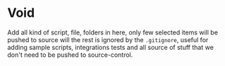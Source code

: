 Void
====

Add all kind of script, file, folders in here, only few selected items will be pushed to source will the rest is 
ignored by the `.gitignore`, useful for adding sample scripts, integrations tests and all source of stuff 
that we don't need to be pushed to source-control.
